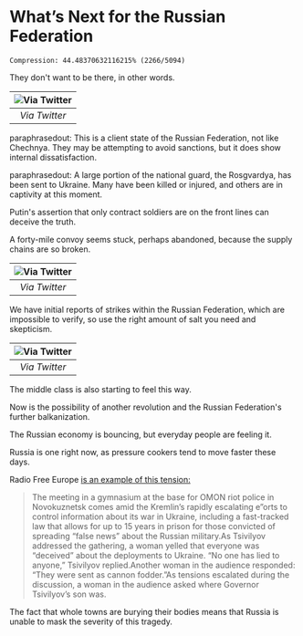 # What’s Next for the Russian Federation

```
Compression: 44.48370632116215% (2266/5094)
```

They don't want to be there, in other words.

| ![Via Twitter](https://miro.medium.com/max/1400/1*pmc9PKq2GvOuhYLVmwpJpw.png) |
|:--:|
| *Via Twitter* |

paraphrasedout: This is a client state of the Russian Federation, not like Chechnya. They may be attempting to avoid sanctions, but it does show internal dissatisfaction.

paraphrasedout: A large portion of the national guard, the Rosgvardya, has been sent to Ukraine. Many have been killed or injured, and others are in captivity at this moment.

Putin's assertion that only contract soldiers are on the front lines can deceive the truth.

A forty-mile convoy seems stuck, perhaps abandoned, because the supply chains are so broken.

| ![Via Twitter](https://miro.medium.com/max/1400/0*dE8X21rnSfxvN4EG) |
|:--:|
| *Via Twitter* |

We have initial reports of strikes within the Russian Federation, which are impossible to verify, so use the right amount of salt you need and skepticism.

| ![Via Twitter](https://miro.medium.com/max/1400/0*5wx-hD1Q2AEndWlT) |
|:--:|
| *Via Twitter* |

The middle class is also starting to feel this way.

Now is the possibility of another revolution and the Russian Federation's further balkanization.

The Russian economy is bouncing, but everyday people are feeling it.

Russia is one right now, as pressure cookers tend to move faster these days.

Radio Free Europe [is an example of this tension:](https://www.rferl.org/a/russian-soldiers-ukraine-cannon-fodder-governor/31739187.html)

> The meeting in a gymnasium at the base for OMON riot police in Novokuznetsk comes amid the Kremlin’s rapidly escalating e”orts to control information about its war in Ukraine, including a fast-tracked law that allows for up to 15 years in prison for those convicted of spreading “false news” about the Russian military.As Tsivilyov addressed the gathering, a woman yelled that everyone was “deceived” about the deployments to Ukraine. “No one has lied to anyone,” Tsivilyov replied.Another woman in the audience responded: “They were sent as cannon fodder.”As tensions escalated during the discussion, a woman in the audience asked where Governor Tsivilyov’s son was.

The fact that whole towns are burying their bodies means that Russia is unable to mask the severity of this tragedy.
